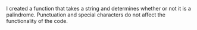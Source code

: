 I created a function that takes a string and determines whether or not it is a palindrome. Punctuation and special characters do not affect the functionality of the code. 